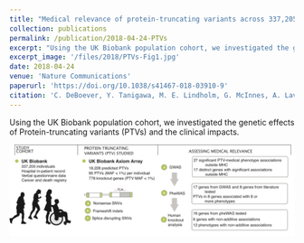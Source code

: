```yaml
---
title: "Medical relevance of protein-truncating variants across 337,205 individuals in the UK Biobank study"
collection: publications
permalink: /publication/2018-04-24-PTVs
excerpt: "Using the UK Biobank population cohort, we investigated the genetic effects of Protein-truncating variants (PTVs) and the clinical impacts."
excerpt_image: '/files/2018/PTVs-Fig1.jpg'
date: 2018-04-24
venue: 'Nature Communications'
paperurl: 'https://doi.org/10.1038/s41467-018-03910-9'
citation: 'C. DeBoever, Y. Tanigawa, M. E. Lindholm, G. McInnes, A. Lavertu, E. Ingelsson, C. Chang, E. A. Ashley, C. D. Bustamante, M. J. Daly, M. A. Rivas, Medical relevance of protein-truncating variants across 337,205 individuals in the UK Biobank study. Nat Commun. 9, 1612 (2018).'
---
```


Using the UK Biobank population cohort, we investigated the genetic effects of Protein-truncating variants (PTVs) and the clinical impacts.

![PTVs paper figure 1](/files/2018/PTVs-Fig1.jpg)
